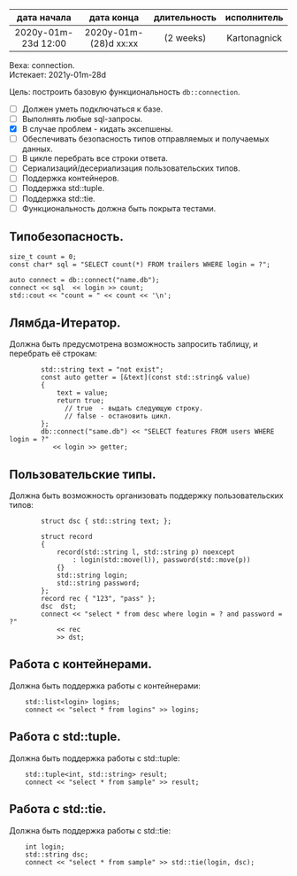 
| дата начала         |   дата конца          | длительность  | исполнитель  |
|:-------------------:|:---------------------:|:-------------:|:------------:|
| 2020y-01m-23d 12:00 | 2020y-01m-(28)d xx:xx | (2 weeks)     | Kartonagnick |

Веха: connection.  
Истекает: 2021y-01m-28d  

Цель: построить базовую функциональность `db::connection`.  

 - [ ] Должен уметь подключаться к базе.  
 - [ ] Выполнять любые sql-запросы.  
 - [x] В случае проблем - кидать эксепшены.  
 - [ ] Обеспечивать безопасность типов отправляемых и получаемых данных.  
 - [ ] В цикле перебрать все строки ответа.  
 - [ ] Сериализаций/десериализация пользовательских типов.  
 - [ ] Поддержка контейнеров.  
 - [ ] Поддержка std::tuple.  
 - [ ] Поддержка std::tie.  
 - [ ] Функциональность должна быть покрыта тестами.  

## Типобезопасность.  
```
size_t count = 0;
const char* sql = "SELECT count(*) FROM trailers WHERE login = ?";

auto connect = db::connect("name.db");
connect << sql  << login >> count;
std::cout << "count = " << count << '\n';
```

## Лямбда-Итератор.  
Должна быть предусмотрена возможность запросить таблицу, 
и перебрать её строкам:  

```
        std::string text = "not exist";
        const auto getter = [&text](const std::string& value)
        {
            text = value;
            return true; 
              // true  - выдать следующую строку.
              // false - остановить цикл.
        };
        db::connect("same.db") << "SELECT features FROM users WHERE login = ?"
           << login >> getter;
```

## Пользовательские типы.  
Должна быть возможность организовать поддержку пользовательских типов:  

```
        struct dsc { std::string text; }; 

        struct record
        {
            record(std::string l, std::string p) noexcept
                : login(std::move(l)), password(std::move(p))
            {}
            std::string login;
            std::string password;
        };
        record rec { "123", "pass" };
        dsc  dst;
        connect << "select * from desc where login = ? and password = ?"
            << rec
            >> dst;
```

## Работа с контейнерами.  

Должна быть поддержка работы с контейнерами:  

```
    std::list<login> logins;
    connect << "select * from logins" >> logins;
```

## Работа с std::tuple.  

Должна быть поддержка работы с std::tuple:  

```
    std::tuple<int, std::string> result;
    connect << "select * from sample" >> result;
```

## Работа с std::tie.  

Должна быть поддержка работы с std::tie:  

```
    int login;
    std::string dsc;
    connect << "select * from sample" >> std::tie(login, dsc);
```

